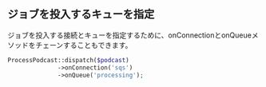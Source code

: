 ## ジョブを投入するキューを指定
ジョブを投入する接続とキューを指定するために、onConnectionとonQueueメソッドをチェーンすることもできます。
```php
ProcessPodcast::dispatch($podcast)
              ->onConnection('sqs')
              ->onQueue('processing');
```

